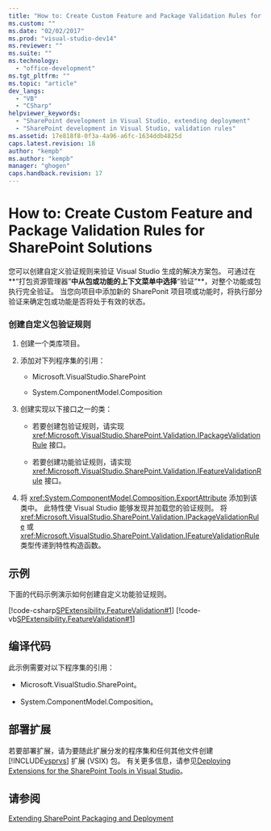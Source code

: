 ```yaml
---
title: "How to: Create Custom Feature and Package Validation Rules for SharePoint Solutions | Microsoft Docs"
ms.custom: ""
ms.date: "02/02/2017"
ms.prod: "visual-studio-dev14"
ms.reviewer: ""
ms.suite: ""
ms.technology: 
  - "office-development"
ms.tgt_pltfrm: ""
ms.topic: "article"
dev_langs: 
  - "VB"
  - "CSharp"
helpviewer_keywords: 
  - "SharePoint development in Visual Studio, extending deployment"
  - "SharePoint development in Visual Studio, validation rules"
ms.assetid: 17e818f8-0f3a-4a96-a6fc-1634ddb4825d
caps.latest.revision: 18
author: "kempb"
ms.author: "kempb"
manager: "ghogen"
caps.handback.revision: 17
---
```

# How to: Create Custom Feature and Package Validation Rules for SharePoint Solutions
  您可以创建自定义验证规则来验证 Visual Studio 生成的解决方案包。  可通过在**“打包资源管理器”**中从包或功能的上下文菜单中选择**“验证”**，对整个功能或包执行完全验证。  当您向项目中添加新的 SharePonit 项目项或功能时，将执行部分验证来确定包或功能是否将处于有效的状态。  
  
### 创建自定义包验证规则  
  
1.  创建一个类库项目。  
  
2.  添加对下列程序集的引用：  
  
    -   Microsoft.VisualStudio.SharePoint  
  
    -   System.ComponentModel.Composition  
  
3.  创建实现以下接口之一的类：  
  
    -   若要创建包验证规则，请实现 <xref:Microsoft.VisualStudio.SharePoint.Validation.IPackageValidationRule> 接口。  
  
    -   若要创建功能验证规则，请实现 <xref:Microsoft.VisualStudio.SharePoint.Validation.IFeatureValidationRule> 接口。  
  
4.  将 <xref:System.ComponentModel.Composition.ExportAttribute> 添加到该类中。  此特性使 Visual Studio 能够发现并加载您的验证规则。  将 <xref:Microsoft.VisualStudio.SharePoint.Validation.IPackageValidationRule> 或 <xref:Microsoft.VisualStudio.SharePoint.Validation.IFeatureValidationRule> 类型传递到特性构造函数。  
  
## 示例  
 下面的代码示例演示如何创建自定义功能验证规则。  
  
 [!code-csharp[SPExtensibility.FeatureValidation#1](../snippets/csharp/VS_Snippets_OfficeSP/spextensibility.featurevalidation/cs/extension/customfeaturevalidationrule.cs#1)]
 [!code-vb[SPExtensibility.FeatureValidation#1](../snippets/visualbasic/VS_Snippets_OfficeSP/spextensibility.featurevalidation/vb/extension/customvalidationrule.vb#1)]  
  
## 编译代码  
 此示例需要对以下程序集的引用：  
  
-   Microsoft.VisualStudio.SharePoint。  
  
-   System.ComponentModel.Composition。  
  
## 部署扩展  
 若要部署扩展，请为要随此扩展分发的程序集和任何其他文件创建 [!INCLUDE[vsprvs](../sharepoint/includes/vsprvs-md.md)] 扩展 \(VSIX\) 包。  有关更多信息，请参见[Deploying Extensions for the SharePoint Tools in Visual Studio](../sharepoint/deploying-extensions-for-the-sharepoint-tools-in-visual-studio.md)。  
  
## 请参阅  
 [Extending SharePoint Packaging and Deployment](../sharepoint/extending-sharepoint-packaging-and-deployment.md)  
  
  